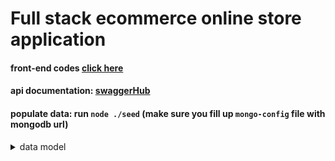 # Full stack ecommerce online store application



#### front-end codes [click here](https://github.com/levelopers/Ecommerce-Reactjs)

#### api documentation:  [swaggerHub](https://app.swaggerhub.com/apis-docs/levelopers2/Ecommerce/1.0.0)

#### populate data: run  `node ./seed` (make sure you fill up `mongo-config` file with mongodb url)



<details>
 <summary>data model</summary>
 <p>
   
![react-native-store relational model diagram](https://user-images.githubusercontent.com/38830527/92665263-1c4cb880-f2d4-11ea-85a4-201c41517123.png)
   
</p>
</details>
